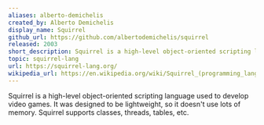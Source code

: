 ```yaml
---
aliases: alberto-demichelis
created_by: Alberto Demichelis
display_name: Squirrel
github_url: https://github.com/albertodemichelis/squirrel
released: 2003
short_description: Squirrel is a high-level object-oriented scripting language.
topic: squirrel-lang
url: https://squirrel-lang.org/
wikipedia_url: https://en.wikipedia.org/wiki/Squirrel_(programming_language)
---
```

Squirrel is a high-level object-oriented scripting language used to develop video games. It was designed to be lightweight, so it doesn't use lots of memory. Squirrel supports classes, threads, tables, etc.
